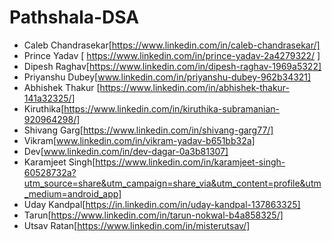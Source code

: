 # Pathshala-DSA

- Caleb Chandrasekar[https://www.linkedin.com/in/caleb-chandrasekar/]
- Prince Yadav  [ https://www.linkedin.com/in/prince-yadav-2a4279322/ ] 
- Dipesh Raghav[https://www.linkedin.com/in/dipesh-raghav-1969a5322]
- Priyanshu Dubey[www.linkedin.com/in/priyanshu-dubey-962b34321]
- Abhishek Thakur [https://www.linkedin.com/in/abhishek-thakur-141a32325/]
- Kiruthika[https://www.linkedin.com/in/kiruthika-subramanian-920964298/]
- Shivang Garg[https://www.linkedin.com/in/shivang-garg77/]
- Vikram[www.linkedin.com/in/vikram-yadav-b651bb32a]
- Dev[www.linkedin.com/in/dev-dagar-0a3b81307]
- Karamjeet Singh[https://www.linkedin.com/in/karamjeet-singh-60528732a?utm_source=share&utm_campaign=share_via&utm_content=profile&utm_medium=android_app]
- Uday Kandpal[https://in.linkedin.com/in/uday-kandpal-137863325]
- Tarun[https://www.linkedin.com/in/tarun-nokwal-b4a858325/]
- Utsav Ratan[https://www.linkedin.com/in/misterutsav/]
